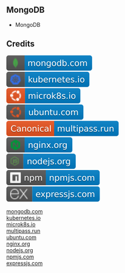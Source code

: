 MongoDB
-------

- MongoDB

Credits
-------
[![image](
Badges/mongodb.com.svg?raw=true)](https://mongodb.com)  
[![image](
Badges/kubernetes.io.svg?raw=true)](https://kubernetes.io)  
[![image](
Badges/microk8s.io.svg?raw=true)](https://microk8s.io)  
[![image](
Badges/ubuntu.com.svg?raw=true)](https://ubuntu.com)  
[![image](
Badges/multipass.run.svg?raw=true)](https://multipass.run)  
[![image](
Badges/nginx.org.svg?raw=true)](https://nginx.org)  
[![image](
Badges/nodejs.org.svg?raw=true)](https://nodejs.org)  
[![image](
Badges/npmjs.com.svg?raw=true)](https://npmjs.com)  
[![image](
Badges/expressjs.com.svg?raw=true)](https://expressjs.com)  

[mongodb.com](https://mongodb.com/)  
[kubernetes.io](https://kubernetes.io/)  
[microk8s.io](https://microk8s.io/)  
[multipass.run](https://multipass.run/)  
[ubuntu.com](https://ubuntu.com/)  
[nginx.org](https://nginx.org/)  
[nodejs.org](https://nodejs.org/)  
[npmjs.com](https://npmjs.com/)  
[expressjs.com](https://expressjs.com/)
